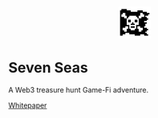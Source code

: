 <!-- _coverpage.md -->

<p align="center">
  <img width="64" height="64" src="./img/jolly_roger.png">
</p>

# Seven Seas

A Web3 treasure hunt Game-Fi adventure.

[Whitepaper](README)

